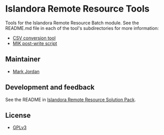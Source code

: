 # Islandora Remote Resource Tools

Tools for the Islandora Remote Resource Batch module. See the README.md file in each of the tool's subdirectories for more information:

* [CSV conversion tool](csv)
* [MIK post-write script](mik)

## Maintainer

* [Mark Jordan](https://github.com/mjordan)

## Development and feedback

See the README in [Islandora Remote Resource Solution Pack](https://github.com/mjordan/islandora_solution_pack_remote_resource).

## License

* [GPLv3](http://www.gnu.org/licenses/gpl-3.0.txt)
